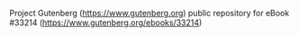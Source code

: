 Project Gutenberg (https://www.gutenberg.org) public repository for eBook #33214 (https://www.gutenberg.org/ebooks/33214)
